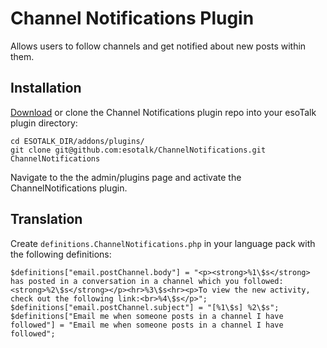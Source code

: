 # Channel Notifications Plugin

Allows users to follow channels and get notified about new posts within them.

## Installation

[Download](https://github.com/esotalk/ChannelNotifications/archive/master.zip) or clone the Channel Notifications plugin repo into your esoTalk plugin directory:

	cd ESOTALK_DIR/addons/plugins/
	git clone git@github.com:esotalk/ChannelNotifications.git ChannelNotifications

Navigate to the the admin/plugins page and activate the ChannelNotifications plugin.

## Translation

Create `definitions.ChannelNotifications.php` in your language pack with the following definitions:

	$definitions["email.postChannel.body"] = "<p><strong>%1\$s</strong> has posted in a conversation in a channel which you followed: <strong>%2\$s</strong></p><hr>%3\$s<hr><p>To view the new activity, check out the following link:<br>%4\$s</p>";
	$definitions["email.postChannel.subject"] = "[%1\$s] %2\$s";
	$definitions["Email me when someone posts in a channel I have followed"] = "Email me when someone posts in a channel I have followed";